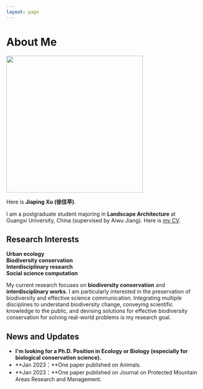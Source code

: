 ```yaml
---
layout: page
---
```


# About Me

<img src="https://MJiaping.github.io/images/p_photo.jpg" class="floatpic" width="360" height= auto>

Here is **Jiaping Xu (徐佳苹)**.

I am a postgraduate student majoring in **Landscape Architecture** at Guangxi University, China (supervised by Aiwu Jiang). 
Here is [my CV](https://MJiaping.github.io/mypaper/IP/CV_Jiaping.pdf).

## Research Interests

**Urban ecology**
<br/>
**Biodiversity conservation**
<br/>
**Interdisciplinary research**
<br/>
**Social science computation**

My current research focuses on **biodiversity conservation** and **interdisciplinary works**. I am particularly interested in the preservation of biodiversity and effective science communication. Integrating multiple disciplines to understand biodiversity change, conveying scientific knowledge to the public, and devising solutions for effective biodiversity conservation for solving real-world problems is my research goal.


## News and Updates

- **I'm looking for a Ph.D. Position in Ecology or Biology (especially for biological conservation science).**
- **Jan 2023：**One paper published on Animals.
- **Jan 2023：**One paper published on Journal on Protected Mountain Areas Research and Management.


